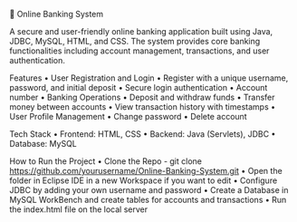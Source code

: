 🏦 Online Banking System

A secure and user-friendly online banking application built using Java, JDBC, MySQL, HTML, and CSS. The system provides core banking functionalities including account management, transactions, and user authentication.

Features
	•	User Registration and Login
	•	Register with a unique username, password, and initial deposit
	•	Secure login authentication
	•	Account number
	•	Banking Operations
	•	Deposit and withdraw funds
	•	Transfer money between accounts
	•	View transaction history with timestamps
	•	User Profile Management
	•	Change password
	•	Delete account

Tech Stack
	•	Frontend: HTML, CSS
	•	Backend: Java (Servlets), JDBC
	•	Database: MySQL

How to Run the Project
        •       Clone the Repo - git clone https://github.com/yourusername/Online-Banking-System.git
	•       Open the folder in Eclipse IDE in a new Workspace if you want to edit
 	•	Configure JDBC by adding your own username and password 
  	•	Create a Database in MySQL WorkBench and create tables for accounts and transactions
   	•	Run the index.html file on the local server
